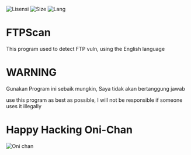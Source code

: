 ![Lisensi](https://img.shields.io/github/license/xnuvers007/FTPScan?color=blue "Lisensi")
![Size](https://img.shields.io/github/languages/code-size/Xnuvers007/FTPScan?style=plastic "Size Code")
![Lang](https://img.shields.io/github/languages/top/Xnuvers007/FTPScan?logo=Python&logoColor=green&style=plastic "lang")

# FTPScan
This program used to detect FTP vuln, using the English language

# WARNING

Gunakan Program ini sebaik mungkin, Saya tidak akan bertanggung jawab

use this program as best as possible, I will not be responsible if someone uses it illegally 

# Happy Hacking Oni-Chan

![Oni chan](https://waifu2x.booru.pics/outfiles/5a4231c4b1bce028c81af3b1ad03cb53248f9b6a_s2_n2.jpg "Bakaa Hentaii ^_^")
